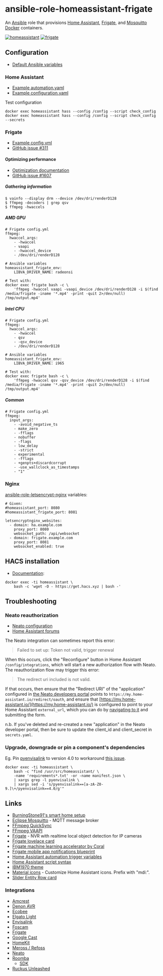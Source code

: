 # ansible-role-homeassistant-frigate

An [Ansible](https://www.ansible.com/) role that provisions
[Home Assistant](https://www.home-assistant.io/),
[Frigate](https://github.com/blakeblackshear/frigate), and
[Mosquitto](https://mosquitto.org/)
[Docker](https://docs.docker.com/engine/installation/linux/docker-ce/ubuntu/) containers.

[![homeassistant](https://github.com/andornaut/homeassistant-ibm1970-theme/blob/main/screenshots/light-colors-small.png)](https://github.com/andornaut/homeassistant-ibm1970-theme/blob/main/screenshots/light-colors-small.png)
[![frigate](./screenshots/frigate-small.png)](./screenshots/frigate.png)

## Configuration

* [Default Ansible variables](./defaults/main.yml)

### Home Assistant

* [Example automation.yaml](./examples/homeassistant/automations.yaml)
* [Example configuration.yaml](./examples/homeassistant/configuration.yaml)

Test configuration
```
docker exec homeassistant hass --config /config --script check_config
docker exec homeassistant hass --config /config --script check_config --secrets
```

### Frigate

* [Example config.yml](./examples/frigate/config.yml)
* [GitHub issue #311](https://github.com/blakeblackshear/frigate/issues/311)

#### Optimizing performance

* [Optimization documentation](https://blakeblackshear.github.io/frigate/configuration/optimizing/)
* [GitHub issue #1607](https://github.com/blakeblackshear/frigate/issues/1607)

##### Gathering information
```
$ vainfo --display drm --device /dev/dri/renderD128
$ ffmpeg -decoders | grep qsv
$ ffmpeg -hwaccels
```

##### AMD GPU
```
# Frigate config.yml
ffmpeg:
  hwaccel_args:
    - -hwaccel
    - vaapi
    - -hwaccel_device
    - /dev/dri/renderD128

# Ansible variables
homeassistant_frigate_env:
    LIBVA_DRIVER_NAME: radeonsi

# Test with:
docker exec frigate bash -c \
    'ffmpeg -hwaccel vaapi -vaapi_device /dev/dri/renderD128 -i $(find /media/frigate -iname '*.mp4' -print -quit 2>/dev/null) /tmp/output.mp4'
```

##### Intel CPU
```
# Frigate config.yml
ffmpeg:
  hwaccel_args:
    - -hwaccel
    - qsv
    - -qsv_device
    - /dev/dri/renderD128

# Ansible variables
homeassistant_frigate_env:
    LIBVA_DRIVER_NAME: i965

# Test with:
docker exec frigate bash -c \
    'ffmpeg -hwaccel qsv -qsv_device /dev/dri/renderD128 -i $(find /media/frigate -iname '*.mp4' -print -quit 2>/dev/null) /tmp/output.mp4'
```

##### Common
```
# Frigate config.yml
ffmpeg:
  input_args:
    - -avoid_negative_ts
    - make_zero
    - -fflags
    - nobuffer
    - -flags
    - low_delay
    - -strict
    - experimental
    - -fflags
    - +genpts+discardcorrupt
    - -use_wallclock_as_timestamps
    - "1"
```

### Nginx

[ansible-role-letsencrypt-nginx](https://github.com/andornaut/ansible-role-letsencrypt-nginx) variables:

```
# Given:
#homeassistant_port: 8080
#homeassistant_frigate_port: 8081

letsencryptnginx_websites:
  - domain: ha.example.com
    proxy_port: 8080
    websocket_path: /api/websocket
  - domain: frigate.example.com
    proxy_port: 8081
    websocket_enabled: true
```

## HACS installation

* [Documentation](https://hacs.xyz/docs/setup/download):

```
docker exec -ti homeassistant \
    bash -c 'wget -O - https://get.hacs.xyz | bash -'
```

## Troubleshooting

### Neato reauthorization

* [Neato configuration](https://www.home-assistant.io/integrations/neato/#configuration)
* [Home Assistant forums](https://community.home-assistant.io/t/neato-integration-needs-to-be-reconfigured-after-updating-ha-from-2020-12-1-to-2021-1-1/266345/22)

The Neato integration can sometimes report this error:

> Failed to set up: Token not valid, trigger renewal

When this occurs, click the "Reconfigure" button in Home Assistant `/config/integrations`,
which will start a new authorization flow with Neato.
The reauthorization flow may trigger this error:

> The redirect uri included is not valid.

If that occurs, then ensure that the "Redirect URI" of the "application" configured in
[the Neato developers portal](https://developers.neatorobotics.com/applications)
points to `https://my.home-assistant.io/redirect/oauth`,
and ensure that [https://my.home-assistant.io/](https://my.home-assistant.io/)
is configured to point to your Home Assistant `external_url`,
which you can do by [navigating to it](https://my.home-assistant.io/) and submitting the form.

n.b. If you've deleted and re-created a new "application" in the Neato developer portal,
then be sure to update the client_id and client_secret in `secrets.yaml`.

### Upgrade, downgrade or pin a component's dependencies

Eg. Pin [pyenvisalink](https://github.com/Cinntax/pyenvisalink)
to version 4.0 to workaround
[this issue](https://github.com/home-assistant/core/issues/65762#issuecomment-1030872475).

```
docker exec -ti homeassistant \
    bash -c "find /usr/src/homeassistant/ \
    -name 'requirements*.txt' -or -name manifest.json \
    | xargs grep -l pyenvisalink \
    | xargs sed -i 's/pyenvisalink==[a-zA-Z0-9.]\+/pyenvisalink==4.0/g'"
```

## Links

* [BurningStone91's smart home setup](https://github.com/Burningstone91/smart-home-setup/)
* [Eclipse Mosquitto](https://mosquitto.org/) - MQTT message broker
* [FFmpeg QuickSync](https://trac.ffmpeg.org/wiki/Hardware/QuickSync)
* [FFmpeg VAAPI](https://trac.ffmpeg.org/wiki/Hardware/VAAPI)
* [Frigate](https://github.com/blakeblackshear/frigate) - NVR with realtime local object detection for IP cameras
* [Frigate lovelace card](https://github.com/dermotduffy/frigate-hass-card)
* [Frigate machine learning accelerator by Coral](https://coral.ai/products/)
* [Frigate mobile app notifications blueprint](https://community.home-assistant.io/t/frigate-mobile-app-notifications/311091)
* [Home Assistant automation trigger variables](https://www.home-assistant.io/docs/automation/templating/)
* [Home Assistant script syntax](https://www.home-assistant.io/docs/scripts/)
* [IBM1970 theme](https://github.com/andornaut/homeassistant-ibm1970-theme)
* [Material icons](https://materialdesignicons.com/) - Customize Home Assistant icons. Prefix with "mdi:".
* [Slider Entity Row card](https://github.com/thomasloven/lovelace-slider-entity-row)

### Integrations

* [Amcrest](https://www.home-assistant.io/integrations/amcrest/)
* [Denon AVR](https://www.home-assistant.io/integrations/denonavr/)
* [Ecobee](https://www.home-assistant.io/integrations/ecobee/)
* [Elgato Light](https://www.home-assistant.io/integrations/elgato/)
* [Envisalink](https://www.home-assistant.io/integrations/envisalink/)
* [Foscam](https://www.home-assistant.io/integrations/foscam/)
* [Frigate](https://github.com/blakeblackshear/frigate-hass-integration)
* [Google Cast](https://www.home-assistant.io/integrations/cast/)
* [HomeKit](https://www.home-assistant.io/integrations/homekit/)
* [Meross / Refoss](https://github.com/albertogeniola/meross-homeassistant)
* [Neato](https://www.home-assistant.io/integrations/neato/)
* [Roomba](https://www.home-assistant.io/integrations/roomba/)
  * [SDK](https://github.com/koalazak/dorita980)
* [Ruckus Unleashed](https://www.home-assistant.io/integrations/denonavr/)
